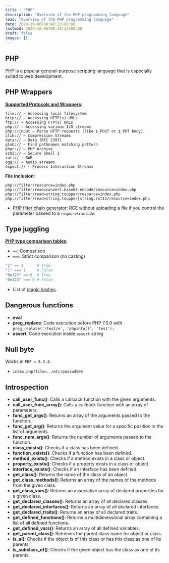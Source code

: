 ```yaml
---
title : "PHP"
description: "Overview of the PHP programming language"
lead: "Overview of the PHP programming language"
date: 2020-10-06T08:48:23+00:00
lastmod: 2020-10-06T08:48:23+00:00
draft: false
images: []
---
```


## PHP

[PHP](https://www.php.net/) is a popular general-purpose scripting language that is especially suited to web development.

## PHP Wrappers

**[Supported Protocols and Wrappers](https://www.php.net/manual/en/wrappers.php):**

```
file:// — Accessing local filesystem
http:// — Accessing HTTP(s) URLs
ftp:// — Accessing FTP(s) URLs
php:// — Accessing various I/O streams
php://input — Parse HTTP requests (like $_POST or $_PUT body)
zlib:// — Compression Streams
data:// — Data (RFC 2397)
glob:// — Find pathnames matching pattern
phar:// — PHP Archive
ssh2:// — Secure Shell 2
rar:// — RAR
ogg:// — Audio streams
expect:// — Process Interaction Streams
```

**File inclusion:**

```
php://filter/resource=index.php
php://filter/read=convert.base64-encode/resource=index.php
php://filter/read=string.toupper/resource=index.php
php://filter/read=string.toupper|string.rot13/resource=index.php
```

- [PHP filter chain generator](https://github.com/synacktiv/php_filter_chain_generator): RCE without uploading a file if you control the parameter passed to a `require`/`include`.

## Type juggling

**[PHP type comparison tables](https://www.php.net/manual/en/types.comparisons.php):**

- `==`: Comparison
- `===`: Strict comparison (no casting)

```php
"1" == 1      # True
"1" === 1     # False
"0e123" == 0  # True
"0e123" === 0 # False
```

- List of [magic hashes](https://github.com/spaze/hashes).

## Dangerous functions

- **eval**
- **preg_replace**: Code execution before PHP 7.0.0 with `preg_replace('/test/e', 'phpinfo()', 'test');`
- **assert**: Code execution inside `assert` string

## Null byte

Works in `PHP < 5.3.4`:

- `index.php?file=../etc/passwd%00`

## Introspection

- **call_user_func()**: Calls a callback function with the given arguments.
- **call_user_func_array()**: Calls a callback function with an array of parameters.
- **func_get_args()**: Returns an array of the arguments passed to the function.
- **func_get_arg()**: Returns the argument value for a specific position in the list of arguments.
- **func_num_args()**: Returns the number of arguments passed to the function.
- **class_exists()**: Checks if a class has been defined.
- **function_exists()**: Checks if a function has been defined.
- **method_exists()**: Checks if a method exists in a class or object.
- **property_exists()**: Checks if a property exists in a class or object.
- **interface_exists()**: Checks if an interface has been defined.
- **get_class()**: Returns the name of the class of an object.
- **get_class_methods()**: Returns an array of the names of the methods from the given class.
- **get_class_vars()**: Returns an associative array of declared properties for a given class.
- **get_declared_classes()**: Returns an array of all declared classes.
- **get_declared_interfaces()**: Returns an array of all declared interfaces.
- **get_declared_traits()**: Returns an array of all declared traits.
- **get_defined_functions()**: Returns a multidimensional array containing a list of all defined functions.
- **get_defined_vars()**: Returns an array of all defined variables.
- **get_parent_class()**: Retrieves the parent class name for object or class.
- **is_a()**: Checks if the object is of this class or has this class as one of its parents.
- **is_subclass_of()**: Checks if the given object has the class as one of its parents.

